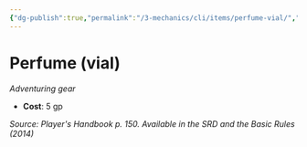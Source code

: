 ```yaml
---
{"dg-publish":true,"permalink":"/3-mechanics/cli/items/perfume-vial/","tags":["ttrpg-cli/compendium/src/5e/phb","ttrpg-cli/item/gear/","ttrpg-cli/item/rarity/none"]}
---
```


# Perfume (vial)
*Adventuring gear*  


- **Cost**: 5 gp

*Source: Player's Handbook p. 150. Available in the <span title='Systems Reference Document (5.1)'>SRD</span> and the Basic Rules (2014)*